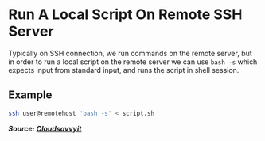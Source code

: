 # Run A Local Script On Remote SSH Server

Typically on SSH connection, we run commands on the remote server, but in order to run a local script on the remote server we can use `bash -s` which expects input from standard input, and runs the script in shell session.

## Example

```bash
ssh user@remotehost 'bash -s' < script.sh
```

***Source: [Cloudsavvyit](https://www.cloudsavvyit.com/14216/how-to-run-a-local-shell-script-on-a-remote-ssh-server/)***
